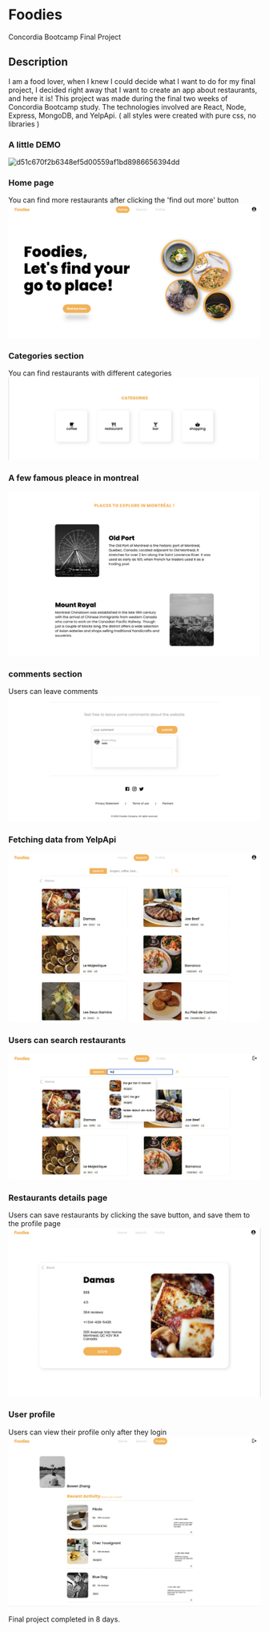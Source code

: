 # Foodies

Concordia Bootcamp Final Project

## Description

I am a food lover, when I knew I could decide what I want to do for my final project, I decided right away that I want to create an app about restaurants, and here it is! This project was made during the final two weeks of Concordia Bootcamp study. The technologies involved are React, Node, Express, MongoDB, and YelpApi. ( all styles were created with pure css, no libraries )

### A little DEMO

![d51c670f2b6348ef5d00559af1bd8986656394dd](https://user-images.githubusercontent.com/93296331/173447251-63c9a486-73c5-407a-a30a-13fa9ef7d7b1.gif)

### Home page

You can find more restaurants after clicking the 'find out more' button
![header!](asset/1.png)

### Categories section

You can find restaurants with different categories
![category!](asset/2.png)

### A few famous pleace in montreal

![pleace!](asset/3.png)

### comments section

Users can leave comments
![comments!](asset/4.png)

### Fetching data from YelpApi

![restaurants!](asset/5.png)

### Users can search restaurants

![search!](asset/8.png)

### Restaurants details page

Users can save restaurants by clicking the save button, and save them to the profile page
![restaurants detail!](asset/6.png)

### User profile

Users can view their profile only after they login
![profile!](asset/7.png)

Final project completed in 8 days.
